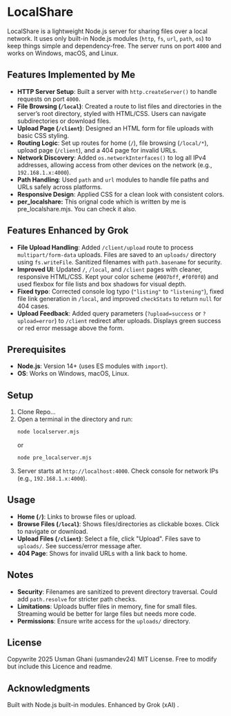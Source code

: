 # LocalShare

LocalShare is a lightweight Node.js server for sharing files over a local network. It uses only built-in Node.js modules (`http`, `fs`, `url`, `path`, `os`) to keep things simple and dependency-free. The server runs on port `4000` and works on Windows, macOS, and Linux.

## Features Implemented by Me

- **HTTP Server Setup**: Built a server with `http.createServer()` to handle requests on port `4000`.
- **File Browsing (`/local`)**: Created a route to list files and directories in the server’s root directory, styled with HTML/CSS. Users can navigate subdirectories or download files.
- **Upload Page (`/client`)**: Designed an HTML form for file uploads with basic CSS styling.
- **Routing Logic**: Set up routes for home (`/`), file browsing (`/local/*`), upload page (`/client`), and a 404 page for invalid URLs.
- **Network Discovery**: Added `os.networkInterfaces()` to log all IPv4 addresses, allowing access from other devices on the network (e.g., `192.168.1.x:4000`).
- **Path Handling**: Used `path` and `url` modules to handle file paths and URLs safely across platforms.
- **Responsive Design**: Applied  CSS for a clean look with consistent colors.
- **per_localshare:** This orignal code which is written by me is pre_localshare.mjs. You can check it also. 
## Features Enhanced by Grok

- **File Upload Handling**: Added `/client/upload` route to process `multipart/form-data` uploads. Files are saved to an `uploads/` directory using `fs.writeFile`. Sanitized filenames with `path.basename` for security.
- **Improved UI**: Updated `/`, `/local`, and `/client` pages with cleaner, responsive HTML/CSS. Kept your color scheme (`#007bff`, `#f0f0f0`) and used flexbox for file lists and box shadows for visual depth.
- **Fixed typo**: Corrected console log typo (`"listing"` to `"listening"`), fixed file link generation in `/local`, and improved `checkStats` to return `null` for 404 cases.
- **Upload Feedback**: Added query parameters (`?upload=success` or `?upload=error`) to `/client` redirect after uploads. Displays green success or red error message above the form.

## Prerequisites

- **Node.js**: Version 14+ (uses ES modules with `import`).
- **OS**: Works on Windows, macOS, Linux.

## Setup

1. Clone Repo...
2. Open a terminal in the directory and run:
   ```bash
   node localserver.mjs 
   ```
   or
   ```bash
   node pre_localserver.mjs
   ```
3. Server starts at `http://localhost:4000`. Check console for network IPs (e.g., `192.168.1.x:4000`).

## Usage

- **Home (`/`)**: Links to browse files or upload.
- **Browse Files (`/local`)**: Shows files/directories as clickable boxes. Click to navigate or download.
- **Upload Files (`/client`)**: Select a file, click "Upload". Files save to `uploads/`. See success/error message after.
- **404 Page**: Shows for invalid URLs with a link back to home.

## Notes

- **Security**: Filenames are sanitized to prevent directory traversal. Could add `path.resolve` for stricter path checks.
- **Limitations**: Uploads buffer files in memory, fine for small files. Streaming would be better for large files but needs more code.
- **Permissions**: Ensure write access for the `uploads/` directory.

## License

Copywrite 2025 Usman Ghani (usmandev24) MIT License. Free to modify but include this Licence and readme.

## Acknowledgments

Built with Node.js built-in modules. Enhanced by Grok (xAI) .
